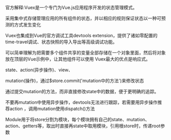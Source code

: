 官方解释:Vuex是一个专门为Vue.js应用程序开发的状态管理模式。

采用集中式存储管理应用的所有组件的状态，并以相应的规则保证状态以一种可预测的方式发生变化

Vuex也集成到Vue的官方调试工具devtools extension，提供了诸如零配置的time-travel调试、状态快照的导入导出等高级调试功能。

可以简单理解为把需要多个组件共享的变量全部存储在一个对象里面，然后将对象放在顶层的Vue示例中，让其他组件可以使用
Vuex最大的优点是响应式。

state、action(异步操作)、view、

mutation(操作)，通过$store.commit('mutation中的方法')来修改状态

通过提交mutation的方法，而非直接修改state中的数据，便于更明确的追踪。

不要再mutation中使用异步操作，devtools无法进行跟踪，若需要用异步操作推荐action ，调用mutation使用dispatch()方法

Module用于将store分割为模块，每个模块拥有自己的state、mutation、action、getters等，取出时直接再state中取用模块，引用根store时，传递root参数
